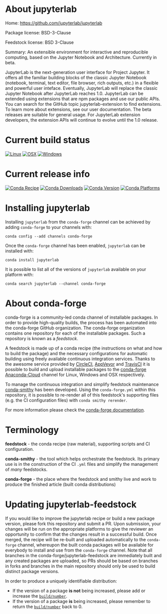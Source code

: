 About jupyterlab
================

Home: https://github.com/jupyterlab/jupyterlab

Package license: BSD-3-Clause

Feedstock license: BSD 3-Clause

Summary: An extensible environment for interactive and reproducible computing, based on the Jupyter Notebook and Architecture. Currently in beta.


JupyterLab is the next-generation user interface for Project Jupyter. It offers all the familiar building blocks of the classic Jupyter Notebook (notebook, terminal, text editor, file browser, rich outputs, etc.) in a flexible and powerful user inteface. Eventually, JupyterLab will replace the classic Jupyter Notebook after JupyterLab reaches 1.0.
JupyterLab can be extended using extensions that are npm packages and use our public APIs. You can search for the GitHub topic jupyterlab-extension to find extensions. To learn more about extensions, see our user documentation.
The beta releases are suitable for general usage. For JupyterLab extension developers, the extension APIs will continue to evolve until the 1.0 release.


Current build status
====================

[![Linux](https://img.shields.io/circleci/project/github/conda-forge/jupyterlab-feedstock/master.svg?label=Linux)](https://circleci.com/gh/conda-forge/jupyterlab-feedstock)
[![OSX](https://img.shields.io/travis/conda-forge/jupyterlab-feedstock/master.svg?label=macOS)](https://travis-ci.org/conda-forge/jupyterlab-feedstock)
[![Windows](https://img.shields.io/appveyor/ci/conda-forge/jupyterlab-feedstock/master.svg?label=Windows)](https://ci.appveyor.com/project/conda-forge/jupyterlab-feedstock/branch/master)

Current release info
====================
[![Conda Recipe](https://img.shields.io/badge/recipe-jupyterlab-green.svg)](https://anaconda.org/conda-forge/jupyterlab)
[![Conda Downloads](https://img.shields.io/conda/dn/conda-forge/jupyterlab.svg)](https://anaconda.org/conda-forge/jupyterlab)
[![Conda Version](https://img.shields.io/conda/vn/conda-forge/jupyterlab.svg)](https://anaconda.org/conda-forge/jupyterlab)
[![Conda Platforms](https://img.shields.io/conda/pn/conda-forge/jupyterlab.svg)](https://anaconda.org/conda-forge/jupyterlab)

Installing jupyterlab
=====================

Installing `jupyterlab` from the `conda-forge` channel can be achieved by adding `conda-forge` to your channels with:

```
conda config --add channels conda-forge
```

Once the `conda-forge` channel has been enabled, `jupyterlab` can be installed with:

```
conda install jupyterlab
```

It is possible to list all of the versions of `jupyterlab` available on your platform with:

```
conda search jupyterlab --channel conda-forge
```


About conda-forge
=================

conda-forge is a community-led conda channel of installable packages.
In order to provide high-quality builds, the process has been automated into the
conda-forge GitHub organization. The conda-forge organization contains one repository
for each of the installable packages. Such a repository is known as a *feedstock*.

A feedstock is made up of a conda recipe (the instructions on what and how to build
the package) and the necessary configurations for automatic building using freely
available continuous integration services. Thanks to the awesome service provided by
[CircleCI](https://circleci.com/), [AppVeyor](http://www.appveyor.com/)
and [TravisCI](https://travis-ci.org/) it is possible to build and upload installable
packages to the [conda-forge](https://anaconda.org/conda-forge)
[Anaconda-Cloud](http://docs.anaconda.org/) channel for Linux, Windows and OSX respectively.

To manage the continuous integration and simplify feedstock maintenance
[conda-smithy](http://github.com/conda-forge/conda-smithy) has been developed.
Using the ``conda-forge.yml`` within this repository, it is possible to re-render all of
this feedstock's supporting files (e.g. the CI configuration files) with ``conda smithy rerender``.

For more information please check the [conda-forge documentation](https://conda-forge.org/docs/).

Terminology
===========

**feedstock** - the conda recipe (raw material), supporting scripts and CI configuration.

**conda-smithy** - the tool which helps orchestrate the feedstock.
                   Its primary use is in the construction of the CI ``.yml`` files
                   and simplify the management of *many* feedstocks.

**conda-forge** - the place where the feedstock and smithy live and work to
                  produce the finished article (built conda distributions)


Updating jupyterlab-feedstock
=============================

If you would like to improve the jupyterlab recipe or build a new
package version, please fork this repository and submit a PR. Upon submission,
your changes will be run on the appropriate platforms to give the reviewer an
opportunity to confirm that the changes result in a successful build. Once
merged, the recipe will be re-built and uploaded automatically to the
`conda-forge` channel, whereupon the built conda packages will be available for
everybody to install and use from the `conda-forge` channel.
Note that all branches in the conda-forge/jupyterlab-feedstock are
immediately built and any created packages are uploaded, so PRs should be based
on branches in forks and branches in the main repository should only be used to
build distinct package versions.

In order to produce a uniquely identifiable distribution:
 * If the version of a package **is not** being increased, please add or increase
   the [``build/number``](http://conda.pydata.org/docs/building/meta-yaml.html#build-number-and-string).
 * If the version of a package **is** being increased, please remember to return
   the [``build/number``](http://conda.pydata.org/docs/building/meta-yaml.html#build-number-and-string)
   back to 0.